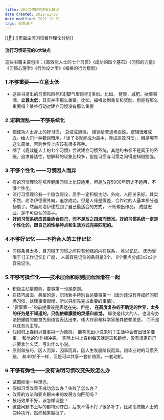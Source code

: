 ```yaml
---
title: 流行习惯研究的6大缺点
date created: 2022-11-30
date modified: 2022-12-01
tags: 反常识卡
---
```


[[_🌿_]] [[市面主流习惯著作理论分析]]

#### 流行习惯研究的6大缺点

这些书籍主要包括：《高效能人士的七个习惯》《成功的四个基石》《习惯的力量》 《习惯心理学》《行为设计学》《福格的行为模型》

### 1.不够重要——立意太低

- 这些书提出的习惯和目标和[[脚气型目标]]类似。比如， 健康，减肥，抽烟喝酒。**立意太低**，其实并不那么重要。比如，福格谈到重复和奖励。但是有那么重要吗？某些行动对建立习惯没有那么重要

### 2.逻辑混乱——不够系统化

- 把成功人士身上的好习惯， 总结成道理， 推销给普通老百姓。逻辑很难成立。给人们一种错误暗示，「读了书就能成为高手，养成高效习惯」。但是哪有这么简单，否则世界上应该有很多高手。
- 除了《高效能人士的七个习惯》尝试建立习惯系统，其他的书都不是真正的系统，追求普适性，想解释的现象比较多，但是习惯与习惯之间得逻辑很勉强。

### 3.不够个性化 ——习惯因人而异

- 有的习惯理论在培养健康习惯上比较适用，但是放在5000年历史不适用，不够个性化。
- 流行习惯理论有一个隐含假设，高手一定积极主动、外向、人际关系好。其实不然。弗洛伊德很外向，追求成功，但是人缘是很差，合作过的人基本都分道扬镳了。然而弗洛伊德找到了自己最适合的方式， 不断输出作品， 成就志业，是不可否认的高手。
- **好的习惯系统应该最适合自己，而不是放之四海而皆准。好的习惯系统一定是个性化的，跟自己的性格特点和生活方式完美匹配的。**

### 4.不够好记忆 ——不符合人的工作记忆

- 习惯条目太多，且习惯于习惯之间只有勉强的内在联系， 难以记忆。 因为受限于 [[工作记忆]] 广度， 人最容易记住的条目是3个， 8个要点分成2x2x2才容易记住。

### 5.不够可操作化——技术层面和原则层面混淆在一起

- 积极主动是原则，要事第一也是原则。
- 在技巧层面，典型的是，职场新手特别合适要事第一（因为还没有养成好的职场习惯，处理事情很慢，所以只能先完成重要的事情）。
- "要事第一"的前提假设是表达在先。但是， **在高度复杂的不确定的世界，太多的任务是不知道的，只能依赖朦胧的灵感和直觉。** 即使是伟大的人，也没有办法把朦胧的直觉先用语言表达出来。伟大作家和科学家极其依赖灵感， 而不是以任务为主导。
- 假如村上春树以要事第一为原则， 能构思出小说来吗？生活中会冒出很多要事， 和他的创作相冲突。 实际上村上春树每天就是玩和跑步，没有规定自己非要拿什么奖、写出什么小说。
- 原则和技巧，因人而异，因事而异，因人生发展阶段而异。刚毕业时的习惯系统， 和40岁不一样，但是可以共享一套价值观，一套动机。

### 6.不够有弹性——没有说明习惯改变失败怎么办

- 试图推销一种理念。
- 假如习惯改善不成功怎么办？失败了怎么办？
- 改善的方法和要点跟未来的发展方向匹配吗？
- 技巧效果不好，该怎样调整？
- 这些问题书上写的都特别苍白，后来不得不打了很多补丁，比如高效能人士的四种执行，然而越来越扯了。
